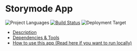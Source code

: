 Storymode App
=====================
![Project Languages](https://img.shields.io/github/languages/top/nikolouzos/Storymode.svg)
[![Build Status](https://app.bitrise.io/app/5822a298e8bda550/status.svg?token=bzIcGUqOwhhSMdTFo8DwGw)](https://app.bitrise.io/app/5822a298e8bda550")
![Deployment Target](https://img.shields.io/badge/deployment%20target-ios%2010.0-blue.svg)

 - [Description]()
 - [Dependencies & Tools]()
 - [How to use this app (Read here if you want to run locally)]()

